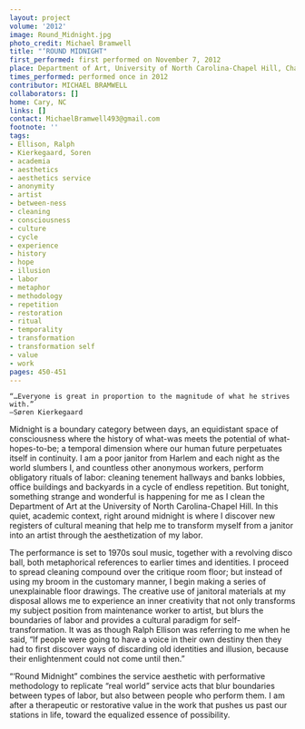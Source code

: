 ```yaml
---
layout: project
volume: '2012'
image: Round_Midnight.jpg
photo_credit: Michael Bramwell
title: "‘ROUND MIDNIGHT"
first_performed: first performed on November 7, 2012
place: Department of Art, University of North Carolina-Chapel Hill, Chapel Hill, NC
times_performed: performed once in 2012
contributor: MICHAEL BRAMWELL
collaborators: []
home: Cary, NC
links: []
contact: MichaelBramwell493@gmail.com
footnote: ''
tags:
- Ellison, Ralph
- Kierkegaard, Soren
- academia
- aesthetics
- aesthetics service
- anonymity
- artist
- between-ness
- cleaning
- consciousness
- culture
- cycle
- experience
- history
- hope
- illusion
- labor
- metaphor
- methodology
- repetition
- restoration
- ritual
- temporality
- transformation
- transformation self
- value
- work
pages: 450-451
---
```


	“…Everyone is great in proportion to the magnitude of what he strives with.”
	—Søren Kierkegaard

Midnight is a boundary category between days, an equidistant space of consciousness where the history of what-was meets the potential of what-hopes-to-be; a temporal dimension where our human future perpetuates itself in continuity. I am a poor janitor from Harlem and each night as the world slumbers I, and countless other anonymous workers, perform obligatory rituals of labor: cleaning tenement hallways and banks lobbies, office buildings and backyards in a cycle of endless repetition. But tonight, something strange and wonderful is happening for me as I clean the Department of Art at the University of North Carolina-Chapel Hill. In this quiet, academic context, right around midnight is where I discover new registers of cultural meaning that help me to transform myself from a janitor into an artist through the aesthetization of my labor.

The performance is set to 1970s soul music, together with a revolving disco ball, both metaphorical references to earlier times and identities. I proceed to spread cleaning compound over the critique room floor; but instead of using my broom in the customary manner, I begin making a series of unexplainable floor drawings. The creative use of janitoral materials at my disposal allows me to experience an inner creativity that not only transforms my subject position from maintenance worker to artist, but blurs the boundaries of labor and provides a cultural paradigm for self-transformation. It was as though Ralph Ellison was referring to me when he said, “If people were going to have a voice in their own destiny then they had to first discover ways of discarding old identities and illusion, because their enlightenment could not come until then.”

“‘Round Midnight” combines the service aesthetic with performative methodology to replicate “real world” service acts that blur boundaries between types of labor, but also between people who perform them. I am after a therapeutic or restorative value in the work that pushes us past our stations in life, toward the equalized essence of possibility.
